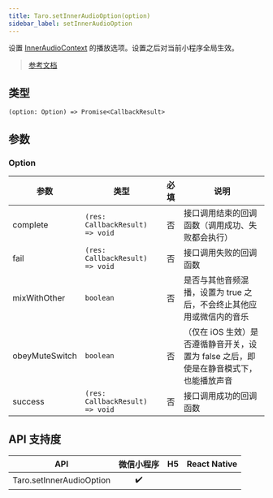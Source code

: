 ```yaml
---
title: Taro.setInnerAudioOption(option)
sidebar_label: setInnerAudioOption
---
```


设置 [InnerAudioContext](https://developers.weixin.qq.com/miniprogram/dev/api/media/audio/InnerAudioContext.html) 的播放选项。设置之后对当前小程序全局生效。

> [参考文档](https://developers.weixin.qq.com/miniprogram/dev/api/media/audio/wx.setInnerAudioOption.html)

## 类型

```tsx
(option: Option) => Promise<CallbackResult>
```

## 参数

### Option

| 参数 | 类型 | 必填 | 说明 |
| --- | --- | :---: | --- |
| complete | `(res: CallbackResult) => void` | 否 | 接口调用结束的回调函数（调用成功、失败都会执行） |
| fail | `(res: CallbackResult) => void` | 否 | 接口调用失败的回调函数 |
| mixWithOther | `boolean` | 否 | 是否与其他音频混播，设置为 true 之后，不会终止其他应用或微信内的音乐 |
| obeyMuteSwitch | `boolean` | 否 | （仅在 iOS 生效）是否遵循静音开关，设置为 false 之后，即使是在静音模式下，也能播放声音 |
| success | `(res: CallbackResult) => void` | 否 | 接口调用成功的回调函数 |

## API 支持度

| API | 微信小程序 | H5 | React Native |
| :---: | :---: | :---: | :---: |
| Taro.setInnerAudioOption | ✔️ |  |  |
